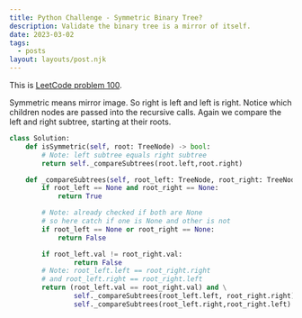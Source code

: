 ```yaml
---
title: Python Challenge - Symmetric Binary Tree?
description: Validate the binary tree is a mirror of itself.
date: 2023-03-02
tags:
  - posts
layout: layouts/post.njk
---
```


This is [LeetCode problem 100](https://leetcode.com/problems/symmetric-tree/description/).

Symmetric means mirror image. So right is left and left is right. Notice which children nodes are passed into the recursive calls. Again we compare the left and right subtree, starting at their roots.

```python
class Solution:
    def isSymmetric(self, root: TreeNode) -> bool:
        # Note: left subtree equals right subtree
        return self._compareSubtrees(root.left,root.right)

    def _compareSubtrees(self, root_left: TreeNode, root_right: TreeNode):
        if root_left == None and root_right == None:
            return True

        # Note: already checked if both are None
        # so here catch if one is None and other is not
        if root_left == None or root_right == None:
            return False

        if root_left.val != root_right.val:
                return False
        # Note: root_left.left == root_right.right
        # and root_left.right == root_right.left
        return (root_left.val == root_right.val) and \
                self._compareSubtrees(root_left.left, root_right.right) and \
                self._compareSubtrees(root_left.right,root_right.left)
```
